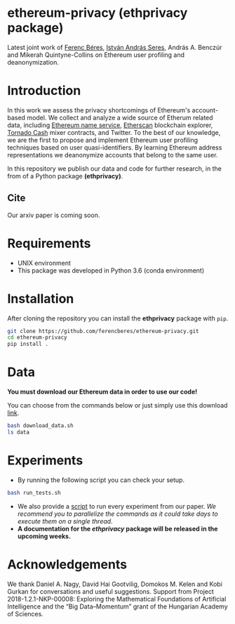 ﻿# ethereum-privacy (ethprivacy package)

Latest joint work of [Ferenc Béres](https://github.com/ferencberes), [István András Seres](https://github.com/seresistvanandras), András A. Benczúr and Mikerah Quintyne-Collins on Ethereum user profiling and deanonymization. 

# Introduction

In this work we assess the privacy shortcomings of Ethereum's account-based model. We collect and analyze a wide source of Etherum related data, including [Ethereum name service](https://ens.domains/), [Etherscan](https://etherscan.io/) blockchain explorer, [Tornado Cash](https://tornado.cash/) mixer contracts, and Twitter. To the best of our knowledge, we are the first to propose and implement Ethereum user profiling techniques based on user quasi-identifiers. By learning Ethereum address representations we deanonymize accounts that belong to the same user. 

In this repository we publish our data and code for further research, in the from of a Python package **(ethprivacy)**.

## Cite

Our arxiv paper is coming soon.

# Requirements

- UNIX environment
- This package was developed in Python 3.6 (conda environment)

# Installation

After cloning the repository you can install the **ethprivacy** package with `pip`.

```bash
git clone https://github.com/ferencberes/ethereum-privacy.git
cd ethereum-privacy
pip install .
```

# Data

**You must download our Ethereum data in order to use our code!**

You can choose from the commands below or just simply use this download [link](https://dms.sztaki.hu/~fberes/ln/ln_data_2019-10-29.zip).

```bash
bash download_data.sh
ls data
```

# Experiments

- By running the following script you can check your setup.
```bash
bash run_tests.sh
```
- We also provide a [script](run_all.sh) to run every experiment from our paper. *We recommend you to parallelize the commands as it could take days to execute them on a single thread.*
- **A documentation for the *ethprivacy* package will be released in the upcoming weeks.**

# Acknowledgements

We thank Daniel A. Nagy, David Hai Gootvilig, Domokos M. Kelen and Kobi Gurkan for conversations and useful suggestions. Support from Project 2018-1.2.1-NKP-00008: Exploring the Mathematical Foundations of Artificial Intelligence and the “Big Data–Momentum” grant of the Hungarian
Academy of Sciences.
